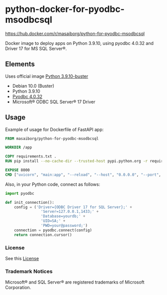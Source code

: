 # python-docker-for-pyodbc-msodbcsql

https://hub.docker.com/r/masaiborg/python-for-pyodbc-msodbcsql

Docker image to deploy apps on Python 3.9.10, using pyodbc 4.0.32 and Driver 17 for MS SQL Server®.

## Elements

Uses official image [Python 3.9.10-buster](https://hub.docker.com/_/python/)

- Debian 10.0 (Buster)
- Python 3.9.10
- [Pyodbc 4.0.32](https://pypi.org/project/pyodbc/4.0.32/)
- Microsoft® ODBC SQL Server® 17 Driver

## Usage

Example of usage for Dockerfile of FastAPI app:

```Dockerfile
FROM masaiborg/python-for-pyodbc-msodbcsql

WORKDIR /app

COPY requirements.txt .
RUN pip install --no-cache-dir --trusted-host pypi.python.org -r requirements.txt

EXPOSE 8000
CMD ["uvicorn", "main:app", "--reload", "--host", "0.0.0.0", "--port", "8000"]

```

Also, in your Python code, connect as follows:

```python
import pyodbc

def init_connection():
    config = ('Driver={ODBC Driver 17 for SQL Server};' +
                'Server=127.0.0.1,1433;' +
                'Database=yourdb;' +
                'UID=SA;' +
                'PWD=your@password;')
    connection = pyodbc.connect(config)
    return connection.cursor()
```

### License

See this [License](LICENSE)

### Trademark Notices

Microsoft® and SQL Server® are registered trademarks of Microsoft Corporation.

